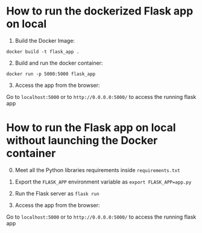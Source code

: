 # How to run the dockerized Flask app on local

1. Build the Docker Image:

```docker build -t flask_app .```

2. Build and run the docker container:

```docker run -p 5000:5000 flask_app```

3. Access the app from the browser:

Go to ```localhost:5000``` or to ```http://0.0.0.0:5000/``` to access the running flask app

# How to run the Flask app on local without launching the Docker container

0. Meet all the Python libraries requirements inside ```requirements.txt```

1. Export the ```FLASK_APP``` environment variable as ```export FLASK_APP=app.py```

2. Run the Flask server as ```flask run```

3. Access the app from the browser:

Go to ```localhost:5000``` or to ```http://0.0.0.0:5000/``` to access the running flask app